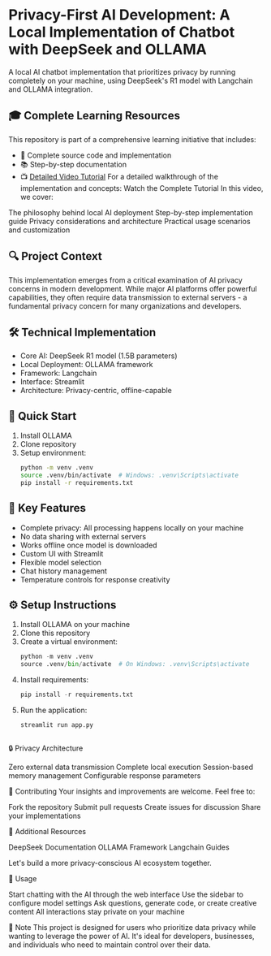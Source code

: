 
# Privacy-First AI Development: A Local Implementation of Chatbot with DeepSeek and OLLAMA
A local AI chatbot implementation that prioritizes privacy by running completely on your machine, using DeepSeek's R1 model with Langchain and OLLAMA integration.

## 🎓 Complete Learning Resources
This repository is part of a comprehensive learning initiative that includes:
- 📝 Complete source code and implementation
- 📚 Step-by-step documentation
- 📺  [Detailed Video Tutorial]([your_video_link_here](https://youtu.be/9gHpoN9Nadk))
For a detailed walkthrough of the implementation and concepts:
Watch the Complete Tutorial
In this video, we cover:

The philosophy behind local AI deployment
Step-by-step implementation guide
Privacy considerations and architecture
Practical usage scenarios and customization

## 🔍 Project Context
This implementation emerges from a critical examination of AI privacy concerns in modern development. While major AI platforms offer powerful capabilities, they often require data transmission to external servers - a fundamental privacy concern for many organizations and developers.

## 🛠️ Technical Implementation
- Core AI: DeepSeek R1 model (1.5B parameters)
- Local Deployment: OLLAMA framework
- Framework: Langchain
- Interface: Streamlit
- Architecture: Privacy-centric, offline-capable

## 🚀 Quick Start
1. Install OLLAMA
2. Clone repository
3. Setup environment:
   ```bash
   python -m venv .venv
   source .venv/bin/activate  # Windows: .venv\Scripts\activate
   pip install -r requirements.txt


## 🔑 Key Features
- Complete privacy: All processing happens locally on your machine
- No data sharing with external servers
- Works offline once model is downloaded
- Custom UI with Streamlit
- Flexible model selection
- Chat history management
- Temperature controls for response creativity


## ⚙️ Setup Instructions
1. Install OLLAMA on your machine
2. Clone this repository
3. Create a virtual environment:
   ```python
   python -m venv .venv
   source .venv/bin/activate  # On Windows: .venv\Scripts\activate
4. Install requirements:
   ```python
   pip install -r requirements.txt
5. Run the application:
   ```python
   streamlit run app.py
   


🔒 Privacy Architecture

Zero external data transmission
Complete local execution
Session-based memory management
Configurable response parameters

🤝 Contributing
Your insights and improvements are welcome. Feel free to:

Fork the repository
Submit pull requests
Create issues for discussion
Share your implementations

📖 Additional Resources

DeepSeek Documentation
OLLAMA Framework
Langchain Guides

Let's build a more privacy-conscious AI ecosystem together.

🚀 Usage

Start chatting with the AI through the web interface
Use the sidebar to configure model settings
Ask questions, generate code, or create creative content
All interactions stay private on your machine


📝 Note
This project is designed for users who prioritize data privacy while wanting to leverage the power of AI. It's ideal for developers, businesses, and individuals who need to maintain control over their data.
